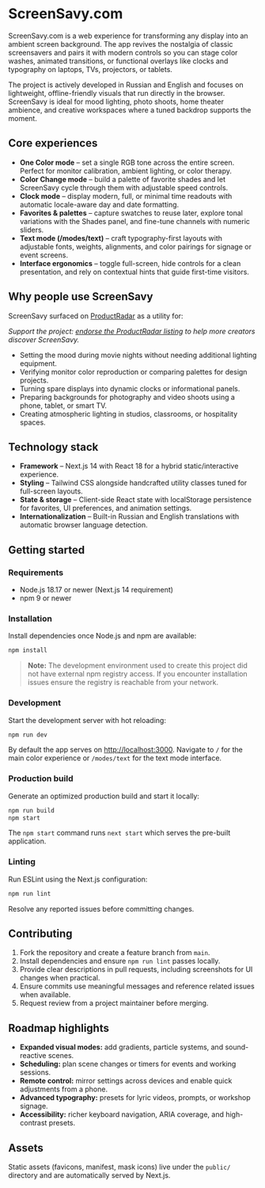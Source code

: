# ScreenSavy.com

ScreenSavy.com is a web experience for transforming any display into an ambient screen background. The app revives the nostalgia of classic screensavers and pairs it with modern controls so you can stage color washes, animated transitions, or functional overlays like clocks and typography on laptops, TVs, projectors, or tablets.

The project is actively developed in Russian and English and focuses on lightweight, offline-friendly visuals that run directly in the browser. ScreenSavy is ideal for mood lighting, photo shoots, home theater ambience, and creative workspaces where a tuned backdrop supports the moment.

## Core experiences

- **One Color mode** – set a single RGB tone across the entire screen. Perfect for monitor calibration, ambient lighting, or color therapy.
- **Color Change mode** – build a palette of favorite shades and let ScreenSavy cycle through them with adjustable speed controls.
- **Clock mode** – display modern, full, or minimal time readouts with automatic locale-aware day and date formatting.
- **Favorites & palettes** – capture swatches to reuse later, explore tonal variations with the Shades panel, and fine-tune channels with numeric sliders.
- **Text mode (/modes/text)** – craft typography-first layouts with adjustable fonts, weights, alignments, and color pairings for signage or event screens.
- **Interface ergonomics** – toggle full-screen, hide controls for a clean presentation, and rely on contextual hints that guide first-time visitors.

## Why people use ScreenSavy

ScreenSavy surfaced on [ProductRadar](https://productradar.ru/product/screensavy-com/) as a utility for:

_Support the project: [endorse the ProductRadar listing](https://productradar.ru/product/screensavy-com/) to help more creators discover ScreenSavy._

- Setting the mood during movie nights without needing additional lighting equipment.
- Verifying monitor color reproduction or comparing palettes for design projects.
- Turning spare displays into dynamic clocks or informational panels.
- Preparing backgrounds for photography and video shoots using a phone, tablet, or smart TV.
- Creating atmospheric lighting in studios, classrooms, or hospitality spaces.

## Technology stack

- **Framework** – Next.js 14 with React 18 for a hybrid static/interactive experience.
- **Styling** – Tailwind CSS alongside handcrafted utility classes tuned for full-screen layouts.
- **State & storage** – Client-side React state with localStorage persistence for favorites, UI preferences, and animation settings.
- **Internationalization** – Built-in Russian and English translations with automatic browser language detection.

## Getting started

### Requirements

- Node.js 18.17 or newer (Next.js 14 requirement)
- npm 9 or newer

### Installation

Install dependencies once Node.js and npm are available:

```bash
npm install
```

> **Note:** The development environment used to create this project did not have external npm registry access. If you encounter installation issues ensure the registry is reachable from your network.

### Development

Start the development server with hot reloading:

```bash
npm run dev
```

By default the app serves on [http://localhost:3000](http://localhost:3000). Navigate to `/` for the main color experience or `/modes/text` for the text mode interface.

### Production build

Generate an optimized production build and start it locally:

```bash
npm run build
npm start
```

The `npm start` command runs `next start` which serves the pre-built application.

### Linting

Run ESLint using the Next.js configuration:

```bash
npm run lint
```

Resolve any reported issues before committing changes.

## Contributing

1. Fork the repository and create a feature branch from `main`.
2. Install dependencies and ensure `npm run lint` passes locally.
3. Provide clear descriptions in pull requests, including screenshots for UI changes when practical.
4. Ensure commits use meaningful messages and reference related issues when available.
5. Request review from a project maintainer before merging.

## Roadmap highlights

- **Expanded visual modes:** add gradients, particle systems, and sound-reactive scenes.
- **Scheduling:** plan scene changes or timers for events and working sessions.
- **Remote control:** mirror settings across devices and enable quick adjustments from a phone.
- **Advanced typography:** presets for lyric videos, prompts, or workshop signage.
- **Accessibility:** richer keyboard navigation, ARIA coverage, and high-contrast presets.

## Assets

Static assets (favicons, manifest, mask icons) live under the `public/` directory and are automatically served by Next.js.
